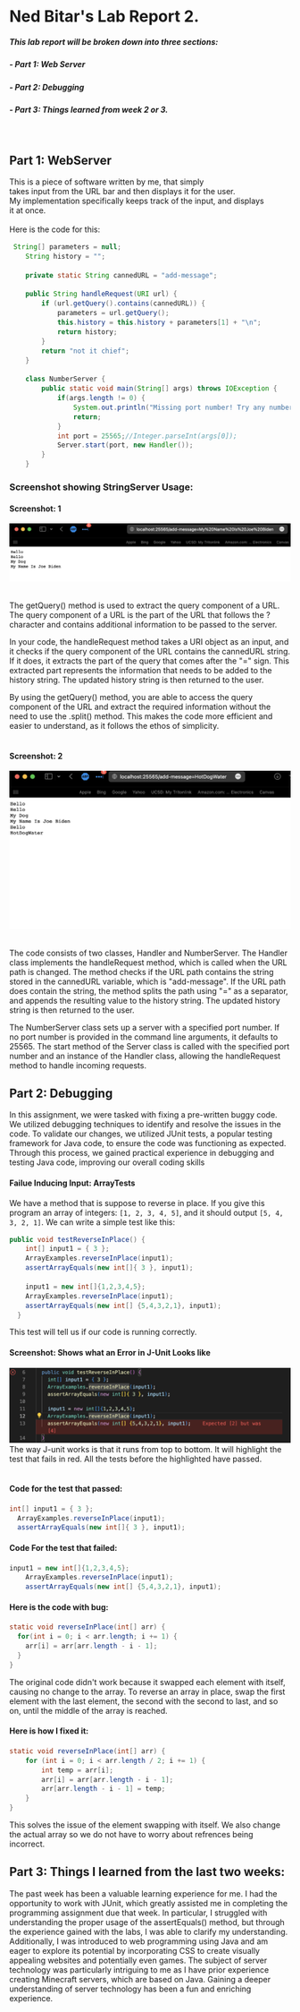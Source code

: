 # Ned Bitar's Lab Report 2.
##### This lab report will be broken down into three sections:

##### - Part 1: Web Server

##### - Part 2: Debugging

##### - Part 3: Things learned from week 2 or 3.
<br>

## Part 1: WebServer
This is a piece of software written by me, that simply<br>
takes input from the URL bar and then displays it for the user.<br>
My implementation specifically keeps track of the input, and displays <br>
it at once.
<br><br>
Here is the code for this:
<br>
```java
 String[] parameters = null;
    String history = "";

    private static String cannedURL = "add-message";

    public String handleRequest(URI url) {
        if (url.getQuery().contains(cannedURL)) {
            parameters = url.getQuery();
            this.history = this.history + parameters[1] + "\n";
            return history;
        }
        return "not it chief";
    }

    class NumberServer {
        public static void main(String[] args) throws IOException {
            if(args.length != 0) {
                System.out.println("Missing port number! Try any number between 1024 to 49151");
                return;
            }
            int port = 25565;//Integer.parseInt(args[0]);
            Server.start(port, new Handler());
        }
    }
```
### Screenshot showing StringServer Usage:
#### Screenshot: 1
![image](1photo/joeB.png)
<br><br>

The getQuery() method is used to extract the query component of a URL. The query component of a URL is the part of the URL that follows the ? character and contains additional information to be passed to the server.

In your code, the handleRequest method takes a URI object as an input, and it checks if the query component of the URL contains the cannedURL string. If it does, it extracts the part of the query that comes after the "=" sign. This extracted part represents the information that needs to be added to the history string. The updated history string is then returned to the user.

By using the getQuery() method, you are able to access the query component of the URL and extract the required information without the need to use the .split() method. This makes the code more efficient and easier to understand, as it follows the ethos of simplicity.
<br><br> 
#### Screenshot: 2
![image](1photo/hotdogw.png)
<br><br>

The code consists of two classes, Handler and NumberServer. The Handler class implements the handleRequest method, which is called when the URL path is changed. The method checks if the URL path contains the string stored in the cannedURL variable, which is "add-message". If the URL path does contain the string, the method splits the path using "=" as a separator, and appends the resulting value to the history string. The updated history string is then returned to the user.

The NumberServer class sets up a server with a specified port number. If no port number is provided in the command line arguments, it defaults to 25565. The start method of the Server class is called with the specified port number and an instance of the Handler class, allowing the handleRequest method to handle incoming requests.
## Part 2: Debugging
In this assignment, we were tasked with fixing a pre-written buggy code. We utilized debugging techniques to identify and resolve the issues in the code. To validate our changes, we utilized JUnit tests, a popular testing framework for Java code, to ensure the code was functioning as expected. Through this process, we gained practical experience in debugging and testing Java code, improving our overall coding skills

#### Failue Inducing Input: ArrayTests
We have a method that is suppose to reverse in place. If you give this program an array of integers: `[1, 2, 3, 4, 5]`, and it should output 
`[5, 4, 3, 2, 1]`. We can write a simple test like this: <br>
```java
public void testReverseInPlace() {
    int[] input1 = { 3 };
    ArrayExamples.reverseInPlace(input1);
    assertArrayEquals(new int[]{ 3 }, input1);

    input1 = new int[]{1,2,3,4,5};
    ArrayExamples.reverseInPlace(input1);
    assertArrayEquals(new int[] {5,4,3,2,1}, input1);
  }
  ```
This test will tell us if our code is running correctly.
#### Screenshot: Shows what an Error in J-Unit Looks like
![image](1photo/fail1.png)
The way J-unit works is that it runs from top to bottom. It will highlight the test that fails in red. All the tests before the highlighted have passed.
<br><br>
#### Code for the test that passed:
  ```java
  int[] input1 = { 3 };
    ArrayExamples.reverseInPlace(input1);
    assertArrayEquals(new int[]{ 3 }, input1);
 ```
#### Code For the test that failed:
```java
input1 = new int[]{1,2,3,4,5};
    ArrayExamples.reverseInPlace(input1);
    assertArrayEquals(new int[] {5,4,3,2,1}, input1);
```
#### Here is the code with bug:
```java
static void reverseInPlace(int[] arr) {
  for(int i = 0; i < arr.length; i += 1) {
    arr[i] = arr[arr.length - i - 1];
  }
}
```
The original code didn't work because it swapped each element with itself, causing no change to the array. To reverse an array in place, swap the first element with the last element, the second with the second to last, and so on, until the middle of the array is reached.

#### Here is how I fixed it:
```java
static void reverseInPlace(int[] arr) {
	for (int i = 0; i < arr.length / 2; i += 1) {
		int temp = arr[i];
		arr[i] = arr[arr.length - i - 1];
		arr[arr.length - i - 1] = temp;
	}
}
```
This solves the issue of the element swapping with itself. We also change the actual array so we do not have to worry about refrences being incorrect.

## Part 3: Things I learned from the last two weeks:
The past week has been a valuable learning experience for me. I had the opportunity to work with JUnit, which greatly assisted me in completing the programming assignment due that week. In particular, I struggled with understanding the proper usage of the assertEquals() method, but through the experience gained with the labs, I was able to clarify my understanding. Additionally, I was introduced to web programming using Java and am eager to explore its potential by incorporating CSS to create visually appealing websites and potentially even games. The subject of server technology was particularly intriguing to me as I have prior experience creating Minecraft servers, which are based on Java. Gaining a deeper understanding of server technology has been a fun and enriching experience.
